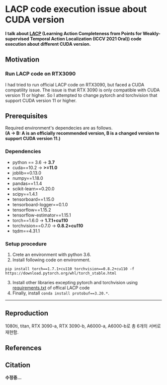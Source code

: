 

# LACP code execution issue about CUDA version

**I talk about [LACP](https://github.com/Pilhyeon/Learning-Action-Completeness-from-Points) (Learning Action Completeness from Points for Weakly-supervised Temporal Action Localization (ICCV 2021 Oral)) code execution about different CUDA version.**


## Motivation
### Run LACP code on RTX3090
I had tried to run official LACP code on RTX3090, but faced a CUDA compatility issue.
The issue is that RTX 3090 is only compatible with CUDA version 11 or higher.
So I attempted to change pytorch and torchvision that support CUDA version 11 or higher.

## Prerequisites
Required environment's dependecies are as follows. <br>
**(A -> B: A is an officially recommended version, B is a changed version to support CUDA version 11.)**

### Dependencies
* python == 3.6 &#8594; **3.7**<br>
* cuda==10.2 &#8594; **>=11.0**<br>
* joblib==0.13.0<br>
* numpy==1.18.0<br>
* pandas==1.1.4<br>
* scikit-learn==0.20.0<br>
* scipy==1.4.1<br>
* tensorboard==1.15.0<br>
* tensorboard-logger==0.1.0<br>
* tensorflow==1.15.2<br>
* tensorflow-estimator==1.15.1<br>
* torch==1.6.0 &#8594; **1.7.1+cu110**<br>
* torchvision==0.7.0 &#8594; **0.8.2+cu110**<br>
* tqdm==4.31.1<br>

### Setup procedure
1. Crete an environment with python 3.6.<br>
2. Install following code on environment.<br>
~~~
pip install torch==1.7.1+cu110 torchvision==0.8.2+cu110 -f https://download.pytorch.org/whl/torch_stable.html
~~~
3. Install other libraries excepting pytorch and torchvision using [requirements.txt](https://github.com/Pilhyeon/Learning-Action-Completeness-from-Points/blob/main/requirements.txt) of offical LACP code<br>
4. Finally, install `conda install protobuf==3.20.*`.<br>
---

## Reproduction 
1080ti, titan, RTX 3090-a, RTX 3090-b, A6000-a, A6000-b로 총 6개의 서버로 재현함.
## References
## Citation


**수정중...**
